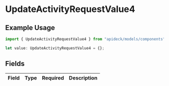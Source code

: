 # UpdateActivityRequestValue4

## Example Usage

```typescript
import { UpdateActivityRequestValue4 } from "apideck/models/components";

let value: UpdateActivityRequestValue4 = {};
```

## Fields

| Field       | Type        | Required    | Description |
| ----------- | ----------- | ----------- | ----------- |